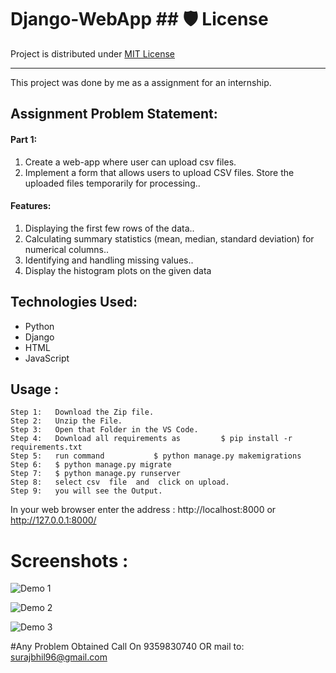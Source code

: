 # Django-WebApp  ## 🛡️ License <a name="license"></a>
Project is distributed under [MIT License](https://github.com/surajbhil96/csv_analysis/blob/main/LICENSE)

---   

This project was done by me as a assignment for an internship.

<h2>Assignment Problem Statement:</h2>

<h4>Part 1:</h4>
<ol>
    <li>Create a web-app where user can upload csv files.</li>
    <li>Implement a form that allows users to upload CSV files. Store the uploaded files temporarily for processing..</li>
</ol>

<h4>Features:</h4>
<ol>
     <li>Displaying the first few rows of the data..</li>
     <li>Calculating summary statistics (mean, median, standard deviation) for numerical columns..</li>
     <li>Identifying and handling missing values..</li>
     <li>Display the histogram plots on the given data</li>
</ol>
    
<h2>Technologies Used:</h2>
<ul>
    <li>Python</li>
    <li>Django</li>
    <li>HTML</li>
    <li>JavaScript</li>
</ul>

<h2>Usage :</h2> 
  
    Step 1:   Download the Zip file. 
    Step 2:   Unzip the File.
    Step 3:   Open that Folder in the VS Code.
    Step 4:   Download all requirements as         $ pip install -r requirements.txt
    Step 5:   run command           $ python manage.py makemigrations
    Step 6:   $ python manage.py migrate
    Step 7:   $ python manage.py runserver
    Step 8:   select csv  file  and  click on upload. 
    Step 9:   you will see the Output.

    
   In your web browser enter the address : http://localhost:8000 or http://127.0.0.1:8000/


# Screenshots : 
![Demo 1](https://github.com/surajbhil96/csv_analysis/assets/149694041/c2374e2c-34e3-4849-bea7-99a3ade34e5a)

![Demo 2](https://github.com/surajbhil96/csv_analysis/assets/149694041/ab1fa744-605a-41c4-86b2-6a578ee6bd8d)


![Demo 3](https://github.com/surajbhil96/csv_analysis/assets/149694041/1fd4cc38-5c9a-42fd-8814-70e57419cc1b)



#Any Problem Obtained Call On 9359830740 OR  mail to:    surajbhil96@gmail.com
